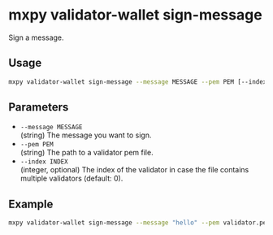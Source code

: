 # mxpy validator-wallet sign-message

Sign a message.

## Usage

```bash
mxpy validator-wallet sign-message --message MESSAGE --pem PEM [--index INDEX]
```

## Parameters

- `--message MESSAGE`  
  (string) The message you want to sign.
- `--pem PEM`  
  (string) The path to a validator pem file.
- `--index INDEX`  
  (integer, optional) The index of the validator in case the file contains multiple validators (default: 0).

## Example

```bash
mxpy validator-wallet sign-message --message "hello" --pem validator.pem --index 0
